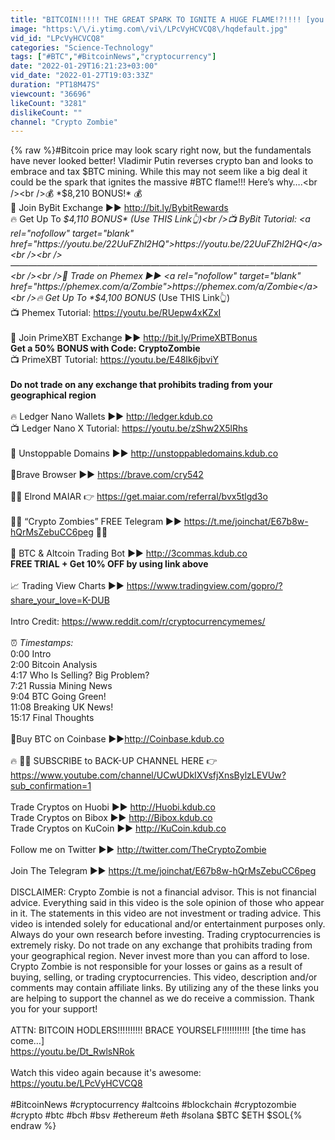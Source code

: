 ```yaml
---
title: "BITCOIN!!!!! THE GREAT SPARK TO IGNITE A HUGE FLAME!?!!!! [you may want to sit down]"
image: "https:\/\/i.ytimg.com\/vi\/LPcVyHCVCQ8\/hqdefault.jpg"
vid_id: "LPcVyHCVCQ8"
categories: "Science-Technology"
tags: ["#BTC","#BitcoinNews","cryptocurrency"]
date: "2022-01-29T16:21:23+03:00"
vid_date: "2022-01-27T19:03:33Z"
duration: "PT18M47S"
viewcount: "36696"
likeCount: "3281"
dislikeCount: ""
channel: "Crypto Zombie"
---
```

{% raw %}#Bitcoin price may look scary right now, but the fundamentals have never looked better! Vladimir Putin reverses crypto ban and looks to embrace and tax $BTC mining. While this may not seem like a big deal it could be the spark that ignites the massive #BTC flame!!! Here’s why….<br /><br />💰 *$8,210 BONUS!* 💰<br />🔶 Join ByBit Exchange ►► <a rel="nofollow" target="blank" href="http://bit.ly/BybitRewards">http://bit.ly/BybitRewards</a>  <br />🔥 Get Up To *$4,110 BONUS* (Use THIS Link👆)<br />📺 ByBit Tutorial: <a rel="nofollow" target="blank" href="https://youtu.be/22UuFZhl2HQ">https://youtu.be/22UuFZhl2HQ</a> <br /><br />———————————————————————————————————<br /><br />🔷 Trade on Phemex ►► <a rel="nofollow" target="blank" href="https://phemex.com/a/Zombie">https://phemex.com/a/Zombie</a><br />🔥 Get Up To *$4,100 BONUS* (Use THIS Link👆) <br />📺 Phemex Tutorial: <a rel="nofollow" target="blank" href="https://youtu.be/RUepw4xKZxI">https://youtu.be/RUepw4xKZxI</a><br /><br />🔳 Join PrimeXBT Exchange ►► <a rel="nofollow" target="blank" href="http://bit.ly/PrimeXBTBonus">http://bit.ly/PrimeXBTBonus</a><br />****Get a 50% BONUS with Code: CryptoZombie****<br />📺 PrimeXBT Tutorial: <a rel="nofollow" target="blank" href="https://youtu.be/E48Ik6jbviY">https://youtu.be/E48Ik6jbviY</a><br /><br />**Do not trade on any exchange that prohibits trading from your geographical region**<br /><br />🔥 Ledger Nano Wallets ►► <a rel="nofollow" target="blank" href="http://ledger.kdub.co">http://ledger.kdub.co</a> <br />📺 Ledger Nano X Tutorial: <a rel="nofollow" target="blank" href="https://youtu.be/zShw2X5lRhs">https://youtu.be/zShw2X5lRhs</a><br /><br />🚀 Unstoppable Domains ►► <a rel="nofollow" target="blank" href="http://unstoppabledomains.kdub.co">http://unstoppabledomains.kdub.co</a><br /><br />🔺Brave Browser ►► <a rel="nofollow" target="blank" href="https://brave.com/cry542">https://brave.com/cry542</a><br /><br />🧝‍♂️ Elrond MAIAR 👉 <a rel="nofollow" target="blank" href="https://get.maiar.com/referral/bvx5tlgd3o">https://get.maiar.com/referral/bvx5tlgd3o</a> <br /><br />🧟‍♂️ “Crypto Zombies” FREE Telegram ►► <a rel="nofollow" target="blank" href="https://t.me/joinchat/E67b8w-hQrMsZebuCC6peg">https://t.me/joinchat/E67b8w-hQrMsZebuCC6peg</a> 🧟‍♂️<br /><br />🤖 BTC &amp; Altcoin Trading Bot ►► <a rel="nofollow" target="blank" href="http://3commas.kdub.co">http://3commas.kdub.co</a><br />****FREE TRIAL + Get 10% OFF by using link above****<br /><br />📈 Trading View Charts ►► <a rel="nofollow" target="blank" href="https://www.tradingview.com/gopro/?share_your_love=K-DUB">https://www.tradingview.com/gopro/?share_your_love=K-DUB</a><br /><br />Intro Credit: <a rel="nofollow" target="blank" href="https://www.reddit.com/r/cryptocurrencymemes/">https://www.reddit.com/r/cryptocurrencymemes/</a><br /><br />⏰ *Timestamps:*<br />0:00 Intro<br />2:00 Bitcoin Analysis<br />4:17 Who Is Selling? Big Problem?<br />7:21 Russia Mining News<br />9:04 BTC Going Green!<br />11:08 Breaking UK News!<br />15:17 Final Thoughts<br /><br />🔹Buy BTC on Coinbase ►►<a rel="nofollow" target="blank" href="http://Coinbase.kdub.co">http://Coinbase.kdub.co</a><br /><br />🔥 🧟‍♂️ SUBSCRIBE to BACK-UP CHANNEL HERE 👉 <a rel="nofollow" target="blank" href="https://www.youtube.com/channel/UCwUDkIXVsfjXnsBylzLEVUw?sub_confirmation=1">https://www.youtube.com/channel/UCwUDkIXVsfjXnsBylzLEVUw?sub_confirmation=1</a><br /><br />Trade Cryptos on Huobi ►► <a rel="nofollow" target="blank" href="http://Huobi.kdub.co">http://Huobi.kdub.co</a><br />Trade Cryptos on Bibox ►► <a rel="nofollow" target="blank" href="http://Bibox.kdub.co">http://Bibox.kdub.co</a><br />Trade Cryptos on KuCoin ►► <a rel="nofollow" target="blank" href="http://KuCoin.kdub.co">http://KuCoin.kdub.co</a> <br /><br />Follow me on Twitter ►► <a rel="nofollow" target="blank" href="http://twitter.com/TheCryptoZombie">http://twitter.com/TheCryptoZombie</a>    <br /><br />Join The Telegram ►► <a rel="nofollow" target="blank" href="https://t.me/joinchat/E67b8w-hQrMsZebuCC6peg">https://t.me/joinchat/E67b8w-hQrMsZebuCC6peg</a><br /><br />DISCLAIMER: Crypto Zombie is not a financial advisor. This is not financial advice. Everything said in this video is the sole opinion of those who appear in it. The statements in this video are not investment or trading advice. This video is intended solely for educational and/or entertainment purposes only. Always do your own research before investing. Trading cryptocurrencies is extremely risky. Do not trade on any exchange that prohibits trading from your geographical region. Never invest more than you can afford to lose. Crypto Zombie is not responsible for your losses or gains as a result of buying, selling, or trading cryptocurrencies. This video, description and/or comments may contain affiliate links. By utilizing any of the these links you are helping to support the channel as we do receive a commission. Thank you for your support!<br /><br />ATTN: BITCOIN HODLERS!!!!!!!!!! BRACE YOURSELF!!!!!!!!!!! [the time has come…] <br /><a rel="nofollow" target="blank" href="https://youtu.be/Dt_RwlsNRok">https://youtu.be/Dt_RwlsNRok</a><br /><br />Watch this video again because it's awesome: <br /><a rel="nofollow" target="blank" href="https://youtu.be/LPcVyHCVCQ8">https://youtu.be/LPcVyHCVCQ8</a><br /><br />#BitcoinNews #cryptocurrency #altcoins #blockchain #cryptozombie #crypto #btc #bch #bsv #ethereum #eth #solana $BTC $ETH $SOL{% endraw %}
